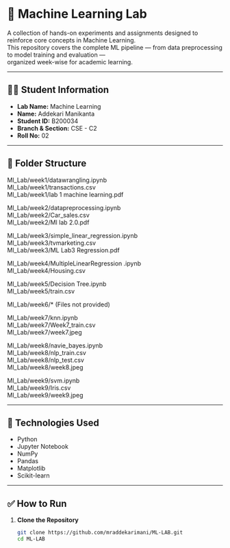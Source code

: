 # 🧠 Machine Learning Lab

A collection of hands-on experiments and assignments designed to reinforce core concepts in Machine Learning.  
This repository covers the complete ML pipeline — from data preprocessing to model training and evaluation —  
organized week-wise for academic learning.

---

## 👨‍🎓 Student Information

- **Lab Name:** Machine Learning  
- **Name:** Addekari Manikanta  
- **Student ID:** B200034  
- **Branch & Section:** CSE - C2  
- **Roll No:** 02  

---

## 📁 Folder Structure

Ml_Lab/week1/datawrangling.ipynb  
Ml_Lab/week1/transactions.csv  
Ml_Lab/week1/lab 1 machine learning.pdf  

Ml_Lab/week2/datapreprocessing.ipynb  
Ml_Lab/week2/Car_sales.csv  
Ml_Lab/week2/Ml lab 2.0.pdf  

Ml_Lab/week3/simple_linear_regression.ipynb  
Ml_Lab/week3/tvmarketing.csv  
Ml_Lab/week3/ML Lab3 Regression.pdf  

Ml_Lab/week4/MultipleLinearRegression .ipynb  
Ml_Lab/week4/Housing.csv  

Ml_Lab/week5/Decision Tree.ipynb  
Ml_Lab/week5/train.csv  

Ml_Lab/week6/* (Files not provided)  

Ml_Lab/week7/knn.ipynb  
Ml_Lab/week7/Week7_train.csv  
Ml_Lab/week7/week7.jpeg  

Ml_Lab/week8/navie_bayes.ipynb  
Ml_Lab/week8/nlp_train.csv  
Ml_Lab/week8/nlp_test.csv  
Ml_Lab/week8/week8.jpeg  

Ml_Lab/week9/svm.ipynb  
Ml_Lab/week9/Iris.csv  
Ml_Lab/week9/week9.jpeg  

---

## 🔧 Technologies Used

- Python  
- Jupyter Notebook  
- NumPy  
- Pandas  
- Matplotlib  
- Scikit-learn  

---

## ✅ How to Run

1. **Clone the Repository**

   ```bash
   git clone https://github.com/mraddekarimani/ML-LAB.git
   cd ML-LAB

